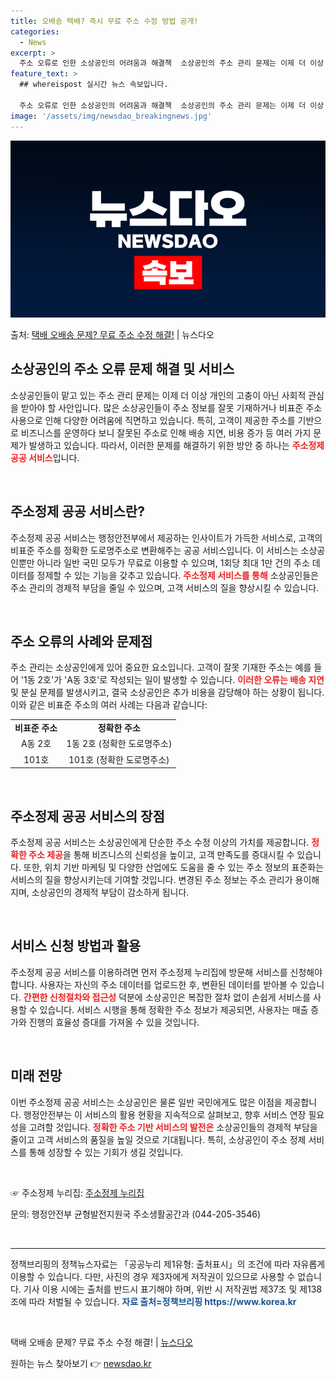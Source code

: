 ```yaml
---
title: 오배송 택배? 즉시 무료 주소 수정 방법 공개!
categories:
  - News
excerpt: >
  주소 오류로 인한 소상공인의 어려움과 해결책  소상공인의 주소 관리 문제는 이제 더 이상 그들만의 문제가 아…
feature_text: >
  ## whereispost 실시간 뉴스 속보입니다.

  주소 오류로 인한 소상공인의 어려움과 해결책  소상공인의 주소 관리 문제는 이제 더 이상 그들만의 문제가 아…
image: '/assets/img/newsdao_breakingnews.jpg'
---
```


![뉴스다오 속보](/assets/img/newsdao_breakingnews.jpg)

<p>출처: <a href="https://newsdao.kr/4818" rel="dofollow">택배 오배송 문제? 무료 주소 수정 해결!</a> | 뉴스다오</p>

<h2 data-ke-size="size26">소상공인의 주소 오류 문제 해결 및 서비스</h2>

<p data-ke-size="size16">소상공인들이 맡고 있는 주소 관리 문제는 이제 더 이상 개인의 고충이 아닌 사회적 관심을 받아야 할 사안입니다. 많은 소상공인들이 주소 정보를 잘못 기재하거나 비표준 주소 사용으로 인해 다양한 어려움에 직면하고 있습니다. 특히, 고객이 제공한 주소를 기반으로 비즈니스를 운영하다 보니 잘못된 주소로 인해 배송 지연, 비용 증가 등 여러 가지 문제가 발생하고 있습니다. 따라서, 이러한 문제를 해결하기 위한 방안 중 하나는 <b><span style="color: #ee2323;">주소정제 공공 서비스</span></b>입니다.</p>

<p data-ke-size="size16">&nbsp;</p>

<h2 data-ke-size="size26">주소정제 공공 서비스란?</h2>

<p data-ke-size="size16">주소정제 공공 서비스는 행정안전부에서 제공하는 인사이트가 가득한 서비스로, 고객의 비표준 주소를 정확한 도로명주소로 변환해주는 공공 서비스입니다. 이 서비스는 소상공인뿐만 아니라 일반 국민 모두가 무료로 이용할 수 있으며, 1회당 최대 1만 건의 주소 데이터를 정제할 수 있는 기능을 갖추고 있습니다. <b><span style="color: #ee2323;">주소정제 서비스를 통해</span></b> 소상공인들은 주소 관리의 경제적 부담을 줄일 수 있으며, 고객 서비스의 질을 향상시킬 수 있습니다.</p>

<p data-ke-size="size16">&nbsp;</p>

<h2 data-ke-size="size26">주소 오류의 사례와 문제점</h2>

<p data-ke-size="size16">주소 관리는 소상공인에게 있어 중요한 요소입니다. 고객이 잘못 기재한 주소는 예를 들어 '1동 2호'가 'A동 3호'로 작성되는 일이 발생할 수 있습니다. <b><span style="color: #ee2323;">이러한 오류는 배송 지연</span></b> 및 분실 문제를 발생시키고, 결국 소상공인은 추가 비용을 감당해야 하는 상황이 됩니다. 이와 같은 비표준 주소의 여러 사례는 다음과 같습니다:</p>

<table>
<tr>
<td style="text-align: center; height: 17px;"><b>비표준 주소</b></td>
<td style="text-align: center; height: 17px;"><b>정확한 주소</b></td>
</tr>
<tr>
<td style="text-align: center; height: 17px;">A동 2호</td>
<td style="text-align: center; height: 17px;">1동 2호 (정확한 도로명주소)</td>
</tr>
<tr>
<td style="text-align: center; height: 17px;">101호</td>
<td style="text-align: center; height: 17px;">101호 (정확한 도로명주소)</td>
</tr>
</table>

<p data-ke-size="size16">&nbsp;</p>

<h2 data-ke-size="size26">주소정제 공공 서비스의 장점</h2>

<p data-ke-size="size16">주소정제 공공 서비스는 소상공인에게 단순한 주소 수정 이상의 가치를 제공합니다. <b><span style="color: #ee2323;">정확한 주소 제공</span></b>을 통해 비즈니스의 신뢰성을 높이고, 고객 만족도를 증대시킬 수 있습니다. 또한, 위치 기반 마케팅 및 다양한 산업에도 도움을 줄 수 있는 주소 정보의 표준화는 서비스의 질을 향상시키는데 기여할 것입니다. 변경된 주소 정보는 주소 관리가 용이해지며, 소상공인의 경제적 부담이 감소하게 됩니다.</p>

<p data-ke-size="size16">&nbsp;</p>

<h2 data-ke-size="size26">서비스 신청 방법과 활용</h2>

<p data-ke-size="size16">주소정제 공공 서비스를 이용하려면 먼저 주소정제 누리집에 방문해 서비스를 신청해야 합니다. 사용자는 자신의 주소 데이터를 업로드한 후, 변환된 데이터를 받아볼 수 있습니다. <b><span style="color: #ee2323;">간편한 신청절차와 접근성</span></b> 덕분에 소상공인은 복잡한 절차 없이 손쉽게 서비스를 사용할 수 있습니다. 서비스 시행을 통해 정확한 주소 정보가 제공되면, 사용자는 매출 증가와 진행의 효율성 증대를 가져올 수 있을 것입니다.</p>

<p data-ke-size="size16">&nbsp;</p>

<h2 data-ke-size="size26">미래 전망</h2>

<p data-ke-size="size16">이번 주소정제 공공 서비스는 소상공인은 물론 일반 국민에게도 많은 이점을 제공합니다. 행정안전부는 이 서비스의 활용 현황을 지속적으로 살펴보고, 향후 서비스 연장 필요성을 고려할 것입니다. <b><span style="color: #ee2323;">정확한 주소 기반 서비스의 발전은</span></b> 소상공인들의 경제적 부담을 줄이고 고객 서비스의 품질을 높일 것으로 기대됩니다. 특히, 소상공인이 주소 정제 서비스를 통해 성장할 수 있는 기회가 생길 것입니다.</p>

<p data-ke-size="size16">&nbsp;</p>

<p>☞ 주소정제 누리집: <a href="https://jusoclean.or.kr">주소정제 누리집</a></p>
<p>문의: 행정안전부 균형발전지원국 주소생활공간과 (044-205-3546)</p>
<p data-ke-size="size16">&nbsp;</p>

<hr>

<p data-ke-size="size16">정책브리핑의 정책뉴스자료는 「공공누리 제1유형: 출처표시」의 조건에 따라 자유롭게 이용할 수 있습니다. 다만, 사진의 경우 제3자에게 저작권이 있으므로 사용할 수 없습니다. 기사 이용 시에는 출처를 반드시 표기해야 하며, 위반 시 저작권법 제37조 및 제138조에 따라 처벌될 수 있습니다. <b><span style="color: #1a5490;">자료 출처=정책브리핑 https://www.korea.kr</span></b></p>

<p data-ke-size="size16">&nbsp;</p>

<p data-ke-size="size16">택배 오배송 문제? 무료 주소 수정 해결! | <a href="https://newsdao.kr/4818">뉴스다오</a></p> 

원하는 뉴스 찾아보기 👉 <a href="https://newsdao.kr" rel="dofollow">newsdao.kr</a>


